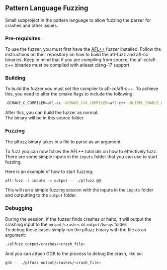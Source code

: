 ## Pattern Language Fuzzing
Small subproject in the pattern language to allow fuzzing the parser for crashes and other issues.

### Pre-requisites
To use the fuzzer, you must first have the [AFL++](https://github.com/AFLplusplus/AFLplusplus) fuzzer installed.
Follow the instructions on their repository on how to build the afl-fuzz and afl-cc binaries.
Keep in mind that if you are compiling from source, the af-cc/afl-c++ binaries must be compiled with atleast
clang-17 support.

### Building
To build the fuzzer you must set the compiler to afl-cc/afl-c++. To achieve this, you need to alter the cmake flags to 
include the following:
```bash
-DCMAKE_C_COMPILER=afl-cc -DCMAKE_CXX_COMPILER=afl-c++ -DLIBPL_ENABLE_FUZZING=ON
```
After this, you can build the fuzzer as normal.   
The binary will be in this source folder.

### Fuzzing
The plfuzz binary takes in a file to parse as an argument.

To fuzz you can now follow the AFL++ tutorials on how to effectively fuzz.
There are some simple inputs in the `inputs` folder that you can use to start fuzzing.  

Here is an example of how to start fuzzing:
```bash
afl-fuzz -i inputs -o output -- ./plfuzz @@
```
This will run a simple fuzzing session with the inputs in the `inputs` folder and outputting to the `output` folder.

### Debugging
During the session, if the fuzzer finds crashes or halts, it will output the crashing input to the
`output/crashes` or `output/hangs` folder.   
To debug these cases simply run the plfuzz binary with the file as an argument:
```bash
./plfuzz output/crashes/<crash_file>
```
And you can attach GDB to the process to debug the crash, like so:
```bash
gdb -- ./plfuzz output/crashes/<crash_file>
```